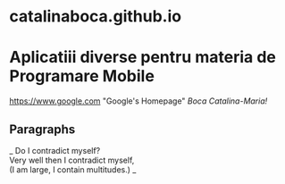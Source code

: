 # catalinaboca.github.io
# Aplicatiii diverse pentru materia de Programare Mobile
https://www.google.com "Google's Homepage"
*Boca Catalina-Maria!*
## Paragraphs
_ Do I contradict myself?\
Very well then I contradict myself,\
(I am large, I contain multitudes.)  _
